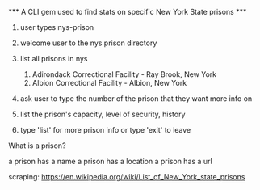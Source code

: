 *** A CLI gem used to find stats on specific New York State prisons ***

1. user types nys-prison

2. welcome user to the nys prison directory 

3. list all prisons in nys
	1. Adirondack Correctional Facility - Ray Brook, New York 
	2. Albion Correctional Facility - Albion, New York

5. ask user to type the number of the prison that they want more info on

6. list the prison's capacity, level of security, history

7. type 'list' for more prison info or type 'exit' to leave


What is a prison?

a prison has a name
a prison has a location
a prison has a url



scraping:
https://en.wikipedia.org/wiki/List_of_New_York_state_prisons